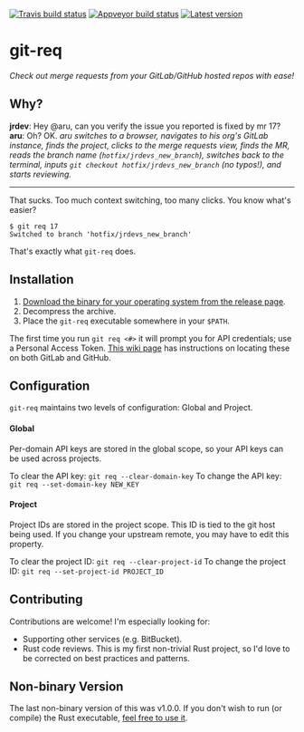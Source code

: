 [![Travis build status](https://travis-ci.com/arusahni/git-req.svg?branch=master)](https://travis-ci.com/arusahni/git-req)
[![Appveyor build status](https://ci.appveyor.com/api/projects/status/qs5cwdpsx1pdt4dg?svg=true)](https://ci.appveyor.com/project/arusahni/git-req)
[![Latest version](https://img.shields.io/crates/v/git-req.svg?style=flat)](https://crates.io/crates/git-req)

git-req
=======

*Check out merge requests from your GitLab/GitHub hosted repos with ease!*

Why?
----

**jrdev**: Hey @aru, can you verify the issue you reported is fixed by mr 17?
**aru**: Oh? OK.
*aru switches to a browser, navigates to his org's GitLab instance, finds the
project, clicks to the merge requests view, finds the MR, reads the branch name
(`hotfix/jrdevs_new_branch`), switches back to the terminal, inputs `git
checkout hotfix/jrdevs_new_branch` (no typos!), and starts reviewing.*

---

That sucks. Too much context switching, too many clicks.  You know what's
easier?

```shell
$ git req 17
Switched to branch 'hotfix/jrdevs_new_branch'
```

That's exactly what `git-req` does.

Installation
------------

1. [Download the binary for your operating system from the release page](https://github.com/arusahni/git-req/releases/latest).
2. Decompress the archive.
3. Place the `git-req` executable somewhere in your `$PATH`.

The first time you run `git req <#>` it will prompt you for API credentials;
use a Personal Access Token.
[This wiki page](https://github.com/arusahni/git-req/wiki/API-Keys) has
instructions on locating these on both GitLab and GitHub.

Configuration
-------------

`git-req` maintains two levels of configuration: Global and Project.

#### Global

Per-domain API keys are stored in the global scope, so your API keys can be
used across projects.

To clear the API key: `git req --clear-domain-key`
To change the API key: `git req --set-domain-key NEW_KEY`

#### Project

Project IDs are stored in the project scope. This ID is tied to the git host
being used.  If you change your upstream remote, you may have to edit this
property.

To clear the project ID: `git req --clear-project-id`
To change the project ID: `git req --set-project-id PROJECT_ID`

Contributing
------------

Contributions are welcome! I'm especially looking for:

* Supporting other services (e.g.  BitBucket).
* Rust code reviews. This is my first non-trivial Rust project, so I'd love to
  be corrected on best practices and patterns.

Non-binary Version
------------------

The last non-binary version of this was v1.0.0. If you don't wish to run (or
compile) the Rust executable, [feel free to use
it](https://github.com/arusahni/git-req/releases/tag/1.0.0).
